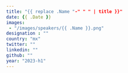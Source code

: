 ```yaml
---
title: "{{ replace .Name "-" " " | title }}"
date: {{ .Date }}
images: 
 - "/images/speakers/{{ .Name }}.png"
designation : ""
country: "mx"
twitter: ""
linkedin: ""
github: ""
year: "2023-h1"
---
```


